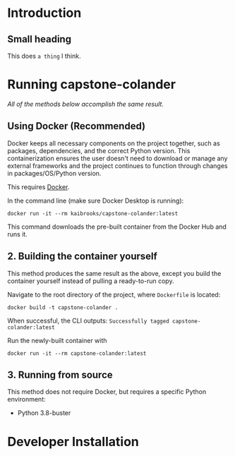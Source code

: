 # Introduction


## Small heading

This does `a thing` I think.

# Running capstone-colander
*All of the methods below accomplish the same result.*
## Using Docker (Recommended)

Docker keeps all necessary components on the project together, such as packages, dependencies, and the correct Python version. This containerization ensures the user doesn't need to download or manage any external frameworks and the project continues to function through changes in packages/OS/Python version.

This requires [Docker](https://www.docker.com/products/docker-desktop "Download Docker").

In the command line (make sure Docker Desktop is running):

```
docker run -it --rm kaibrooks/capstone-colander:latest
```

This command downloads the pre-built container from the Docker Hub and runs it.

## 2. Building the container yourself
This method produces the same result as the above, except you build the container yourself instead of pulling a ready-to-run copy.

Navigate to the root directory of the project, where `Dockerfile` is located:
```
docker build -t capstone-colander .
```
When successful, the CLI outputs: `Successfully tagged capstone-colander:latest`

Run the newly-built container with 
```
docker run -it --rm capstone-colander:latest
```


## 3. Running from source
This method does not require Docker, but requires a specific Python environment:

* Python 3.8-buster

# Developer Installation